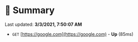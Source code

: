 # 📖 Summary
Last updated: **3/3/2021, 7:50:07 AM**

- `GET` [https://google.com](https://google.com) - **Up** (85ms)
